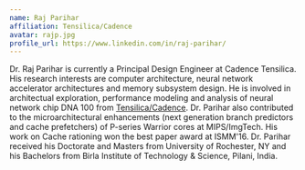 ```yaml
---
name: Raj Parihar
affiliation: Tensilica/Cadence
avatar: rajp.jpg
profile_url: https://www.linkedin.com/in/raj-parihar/
---
```

Dr. Raj Parihar is currently a Principal Design Engineer at Cadence Tensilica. His research interests are computer architecture, neural network accelerator architectures and memory subsystem design. He is involved in architectual exploration, performance modeling and analysis of neural network chip DNA 100 from [Tensilica/Cadence](https://ip.cadence.com/ai). Dr. Parihar also contributed to the microarchitectural enhancements (next generation branch predictors and cache prefetchers) of P-series Warrior cores at MIPS/ImgTech. His work on Cache rationing  won the best paper award at ISMM'16. Dr. Parihar received his Doctorate and Masters from University of Rochester, NY and his Bachelors from Birla Institute of Technology & Science, Pilani, India.
